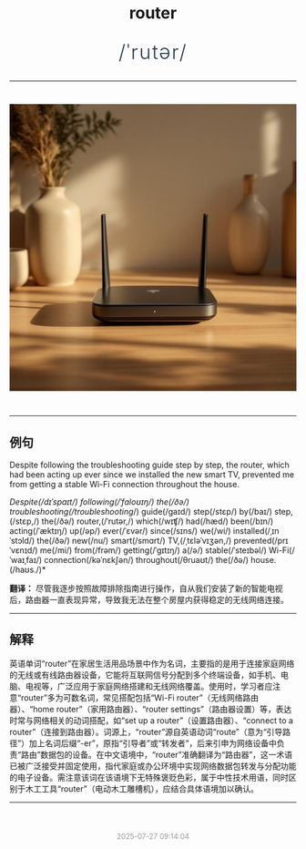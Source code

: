 <div align="center">

# router

<div style="margin: 30px 0;">
<h1 style="font-size: 2.5em; font-weight: 300; letter-spacing: 2px; margin: 0; color: #2c3e50;">
/ˈrutər/
</h1>
</div>

</div>

---

<div align="center" style="margin: 40px 0;">

![router](images/router.png)

</div>

---

## 例句

Despite following the troubleshooting guide step by step, the router, which had been acting up ever since we installed the new smart TV, prevented me from getting a stable Wi-Fi connection throughout the house.

*Despite(/dɪˈspaɪt/) following(/ˈfɑloʊɪŋ/) the(/ðə/) troubleshooting(/troubleshooting*/) guide(/gaɪd/) step(/stɛp/) by(/baɪ/) step,(/stɛp,/) the(/ðə/) router,(/ˈrutər,/) which(/wɪʧ/) had(/hæd/) been(/bɪn/) acting(/ˈæktɪŋ/) up(/əp/) ever(/ˈɛvər/) since(/sɪns/) we(/wi/) installed(/ˌɪnˈstɔld/) the(/ðə/) new(/nu/) smart(/smɑrt/) TV,(/ˌtɛləˈvɪʒən,/) prevented(/prɪˈvɛnɪd/) me(/mi/) from(/frəm/) getting(/ˈgɪtɪŋ/) a(/ə/) stable(/ˈsteɪbəl/) Wi-Fi(/ˈwaɪˌfaɪ/) connection(/kəˈnɛkʃən/) throughout(/θruaʊt/) the(/ðə/) house.(/haʊs./)*

**翻译：** 尽管我逐步按照故障排除指南进行操作，自从我们安装了新的智能电视后，路由器一直表现异常，导致我无法在整个房屋内获得稳定的无线网络连接。

---

## 解释

英语单词“router”在家居生活用品场景中作为名词，主要指的是用于连接家庭网络的无线或有线路由器设备，它能将互联网信号分配到多个终端设备，如手机、电脑、电视等，广泛应用于家庭网络搭建和无线网络覆盖。使用时，学习者应注意“router”多为可数名词，常见搭配包括“Wi-Fi router”（无线网络路由器）、“home router”（家用路由器）、“router settings”（路由器设置）等，表达时常与网络相关的动词搭配，如“set up a router”（设置路由器）、“connect to a router”（连接到路由器）。词源上，“router”源自英语动词“route”（意为“引导路径”）加上名词后缀“-er”，原指“引导者”或“转发者”，后来引申为网络设备中负责“路由”数据包的设备。在中文语境中，“router”准确翻译为“路由器”，这一术语已被广泛接受并固定使用，指代家庭或办公环境中实现网络数据包转发与分配功能的电子设备。需注意该词在该语境下无特殊褒贬色彩，属于中性技术用语，同时区别于木工工具“router”（电动木工雕槽机），应结合具体语境加以确认。


---

<div align="center" style="margin-top: 50px;">
<small style="color: #999; font-size: 0.9em;">2025-07-27 09:14:04</small>
</div>
